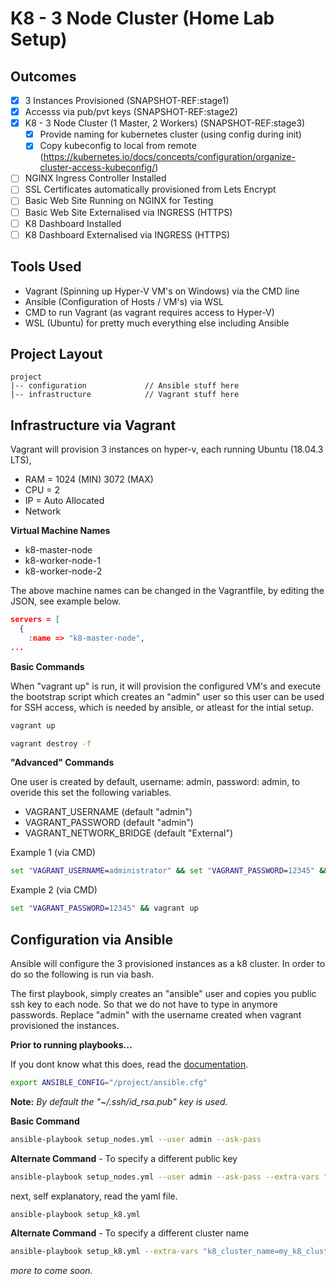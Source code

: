 # K8 - 3 Node Cluster (Home Lab Setup)

## Outcomes

- [x] 3 Instances Provisioned (SNAPSHOT-REF:stage1)
- [x] Accesss via pub/pvt keys (SNAPSHOT-REF:stage2)
- [x] K8 - 3 Node Cluster (1 Master, 2 Workers) (SNAPSHOT-REF:stage3)
  - [x] Provide naming for kubernetes cluster (using config during init)
  - [x] Copy kubeconfig to local from remote (https://kubernetes.io/docs/concepts/configuration/organize-cluster-access-kubeconfig/)
- [ ] NGINX Ingress Controller Installed
- [ ] SSL Certificates automatically provisioned from Lets Encrypt
- [ ] Basic Web Site Running on NGINX for Testing
- [ ] Basic Web Site Externalised via INGRESS (HTTPS)
- [ ] K8 Dashboard Installed
- [ ] K8 Dashboard Externalised via INGRESS (HTTPS)

## Tools Used

- Vagrant (Spinning up Hyper-V VM's on Windows) via the CMD line
- Ansible (Configuration of Hosts / VM's) via WSL
- CMD to run Vagrant (as vagrant requires access to Hyper-V)
- WSL (Ubuntu) for pretty much everything else including Ansible

## Project Layout

```ASCII
project
|-- configuration             // Ansible stuff here
|-- infrastructure            // Vagrant stuff here
```

## Infrastructure via Vagrant

Vagrant will provision 3 instances on hyper-v, each running Ubuntu (18.04.3 LTS),

- RAM = 1024 (MIN) 3072 (MAX)
- CPU = 2
- IP = Auto Allocated
- Network

**Virtual Machine Names**

- k8-master-node
- k8-worker-node-1
- k8-worker-node-2

The above machine names can be changed in the Vagrantfile, by editing the JSON, see example below.

```JSON
servers = [
  {
    :name => "k8-master-node",
...
```

**Basic Commands**

When "vagrant up" is run, it will provision the configured VM's and execute the bootstrap script which creates an "admin" user so this user can be used for SSH access, which is needed by ansible, or atleast for the intial setup.

```cmd
vagrant up
```

```cmd
vagrant destroy -f
```

**"Advanced" Commands**

One user is created by default, username: admin, password: admin, to overide this set the following variables.

- VAGRANT_USERNAME (default "admin")
- VAGRANT_PASSWORD (default "admin")
- VAGRANT_NETWORK_BRIDGE (default "External")

Example 1 (via CMD)

```cmd
set "VAGRANT_USERNAME=administrator" && set "VAGRANT_PASSWORD=12345" && vagrant up
```

Example 2 (via CMD)

```cmd
set "VAGRANT_PASSWORD=12345" && vagrant up
```

## Configuration via Ansible

Ansible will configure the 3 provisioned instances as a k8 cluster. In order to do so the following is run via bash.

The first playbook, simply creates an "ansible" user and copies you public ssh key to each node. So that we do not have to type in anymore passwords. Replace "admin" with the username created when vagrant provisioned the instances.

**Prior to running playbooks...**

If you dont know what this does, read the [documentation](https://docs.ansible.com/ansible/devel/reference_appendices/config.html#cfg-in-world-writable-dir).

```bash
export ANSIBLE_CONFIG="/project/ansible.cfg"
```

**Note:** *By default the "~/.ssh/id_rsa.pub" key is used.*

**Basic Command**

```bash
ansible-playbook setup_nodes.yml --user admin --ask-pass
```

**Alternate Command** - To specify a different public key

```bash
ansible-playbook setup_nodes.yml --user admin --ask-pass --extra-vars "copy_local_key=/mypublickey.pub"
```

next, self explanatory, read the yaml file.

```bash
ansible-playbook setup_k8.yml
```

**Alternate Command** - To specify a different cluster name

```bash
ansible-playbook setup_k8.yml --extra-vars "k8_cluster_name=my_k8_cluster_name"
```

*more to come soon.*